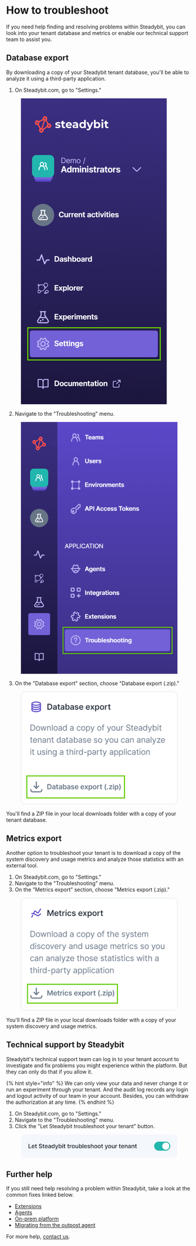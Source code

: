 # How to troubleshoot

If you need help finding and resolving problems within Steadybit, you can look into your tenant database and metrics or enable our technical support team to assist you.

## Database export

By downloading a copy of your Steadybit tenant database, you'll be able to analyze it using a third-party application.

1. On Steadybit.com, go to "Settings."

<figure><img src="imgs/settings.png" alt="Screenshot of the Settings menu on Steadybit.com"><figcaption></figcaption></figure>

2. Navigate to the "Troubleshooting" menu.

<figure><img src="imgs/troubleshooting.png" alt="Screenshot of the Troubleshooting menu on Steadybit.com"><figcaption></figcaption></figure>

3. On the "Database export" section, choose "Database export (.zip)."

<figure><img src="imgs/databaseExport.png" alt="Screenshot of the Database export section on Steadybit.com"><figcaption></figcaption></figure>

You'll find a ZIP file in your local downloads folder with a copy of your tenant database.

## Metrics export

Another option to troubleshoot your tenant is to download a copy of the system discovery and usage metrics and analyze those statistics with an external tool.

1. On Steadybit.com, go to "Settings."
2. Navigate to the "Troubleshooting" menu.
3. On the "Metrics export" section, choose "Metrics export (.zip)."

<figure><img src="imgs/metricsExport.png" alt="Screenshot of the Metrics export section on Steadybit.com"><figcaption></figcaption></figure>

You'll find a ZIP file in your local downloads folder with a copy of your system discovery and usage metrics.

## Technical support by Steadybit

Steadybit's technical support team can log in to your tenant account to investigate and fix problems you might experience within the platform. But they can only do that if you allow it.

{% hint style="info" %}
We can only view your data and never change it or run an experiment through your tenant. And the audit log records any login and logout activity of our team in your account. Besides, you can withdraw the authorization at any time. 
{% endhint %}

1. On Steadybit.com, go to "Settings."
2. Navigate to the "Troubleshooting" menu.
3. Click the "Let Steadybit troubleshoot your tenant" button.

<figure><img src="imgs/troubleshooting-toggle.png" alt="Screenshot of the Steadybit troubleshoot your tenant button on Steadybit.com"><figcaption></figcaption></figure>

## Further help

If you still need help resolving a problem within Steadybit, take a look at the common fixes linked below.

* [Extensions](common-fixes/extensions.md)
* [Agents](common-fixes/agents.md)
* [On-prem platform](common-fixes/on-prem-platform.md)
* [Migrating from the outpost agent](common-fixes/migrating-from-the-outpost-agent.md)

For more help, [contact us](https://www.steadybit.com/contact).
